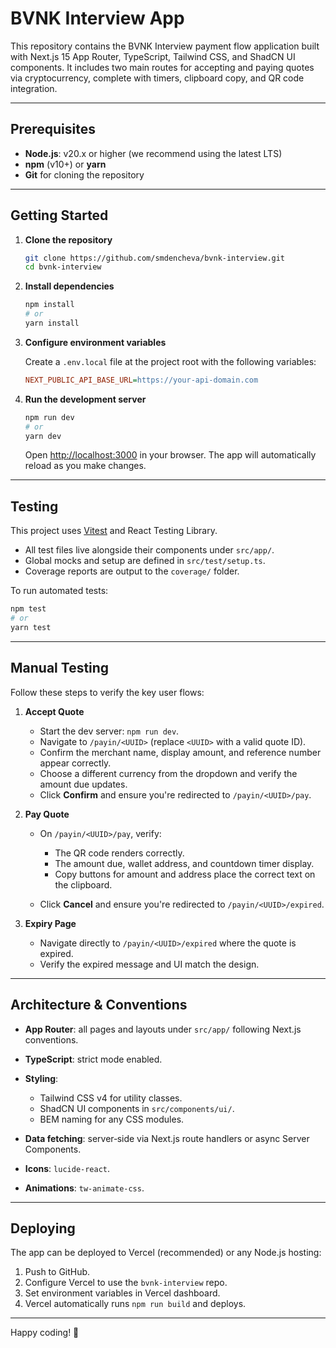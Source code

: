 # BVNK Interview App

This repository contains the BVNK Interview payment flow application built with Next.js 15 App Router, TypeScript, Tailwind CSS, and ShadCN UI components. It includes two main routes for accepting and paying quotes via cryptocurrency, complete with timers, clipboard copy, and QR code integration.

---

## Prerequisites

* **Node.js**: v20.x or higher (we recommend using the latest LTS)
* **npm** (v10+) or **yarn**
* **Git** for cloning the repository

---

## Getting Started

1. **Clone the repository**

   ```bash
   git clone https://github.com/smdencheva/bvnk-interview.git
   cd bvnk-interview
   ```

2. **Install dependencies**

   ```bash
   npm install
   # or
   yarn install
   ```

3. **Configure environment variables**

   Create a `.env.local` file at the project root with the following variables:

   ```ini
   NEXT_PUBLIC_API_BASE_URL=https://your-api-domain.com
   ```

4. **Run the development server**

   ```bash
   npm run dev
   # or
   yarn dev
   ```

   Open [http://localhost:3000](http://localhost:3000) in your browser. The app will automatically reload as you make changes.

---

## Testing

This project uses [Vitest](https://vitest.dev/) and React Testing Library.

* All test files live alongside their components under `src/app/`.
* Global mocks and setup are defined in `src/test/setup.ts`.
* Coverage reports are output to the `coverage/` folder.

To run automated tests:

```bash
npm test
# or
yarn test
```

---

## Manual Testing

Follow these steps to verify the key user flows:

1. **Accept Quote**

    * Start the dev server: `npm run dev`.
    * Navigate to `/payin/<UUID>` (replace `<UUID>` with a valid quote ID).
    * Confirm the merchant name, display amount, and reference number appear correctly.
    * Choose a different currency from the dropdown and verify the amount due updates.
    * Click **Confirm** and ensure you're redirected to `/payin/<UUID>/pay`.

2. **Pay Quote**

    * On `/payin/<UUID>/pay`, verify:

        * The QR code renders correctly.
        * The amount due, wallet address, and countdown timer display.
        * Copy buttons for amount and address place the correct text on the clipboard.
    * Click **Cancel** and ensure you're redirected to `/payin/<UUID>/expired`.

3. **Expiry Page**

    * Navigate directly to `/payin/<UUID>/expired` where the quote is expired.
    * Verify the expired message and UI match the design.

---

## Architecture & Conventions

* **App Router**: all pages and layouts under `src/app/` following Next.js conventions.
* **TypeScript**: strict mode enabled.
* **Styling**:

    * Tailwind CSS v4 for utility classes.
    * ShadCN UI components in `src/components/ui/`.
    * BEM naming for any CSS modules.
* **Data fetching**: server‐side via Next.js route handlers or async Server Components.
* **Icons**: `lucide-react`.
* **Animations**: `tw-animate-css`.

---

## Deploying

The app can be deployed to Vercel (recommended) or any Node.js hosting:

1. Push to GitHub.
2. Configure Vercel to use the `bvnk-interview` repo.
3. Set environment variables in Vercel dashboard.
4. Vercel automatically runs `npm run build` and deploys.

---

Happy coding! 🚀
